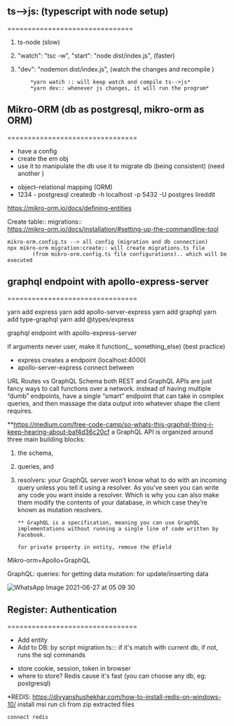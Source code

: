 ## ts-->js: (typescript with node setup)

===============================

1.  ts-node (slow)
2.  "watch": "tsc -w",
    "start": "node dist/index.js",
    (faster)


3.  "dev": "nodemon dist/index.js",
    (watch the changes and recompile )

            *yarn watch :: will keep watch and compile ts-->js*
            *yarn dev:: whenever js changes, it will run the program*

## Mikro-ORM (db as postgresql, mikro-orm as ORM)

================================

- have a config
- create the em obj
- use it to manipulate the db
  use it to migrate db (being consistent) (need another )

* object–relational mapping (ORM)
* 1234 - postgresql
  createdb -h localhost -p 5432 -U postgres lireddit

https://mikro-orm.io/docs/defining-entities

Create table:: migrations::  
 https://mikro-orm.io/docs/installation/#setting-up-the-commandline-tool

    mikro-orm.config.ts --> all config (migration and db connection)
    npx mikro-orm migration:create:: will create migrations.ts file
            (from mikro-orm.config.ts file configurations).. which will be executed

## graphql endpoint with apollo-express-server

================================

yarn add express
yarn add apollo-server-express
yarn add graphql
yarn add type-graphql
yarn add @types/express

graphql endpoint with apollo-express-server

if arguments never user, make it function(\_, something_else) (best practice)

- express creates a endpoint (localhost:4000)
- apollo-server-express connect between

URL Routes vs GraphQL Schema
both REST and GraphQL APIs are just fancy ways to call functions over a network.
instead of having multiple “dumb” endpoints, have a single “smart” endpoint that can take in complex queries, and then massage the data output into whatever shape the client requires.

\*\*https://medium.com/free-code-camp/so-whats-this-graphql-thing-i-keep-hearing-about-baf4d36c20cf
a GraphQL API is organized around three main building blocks:

1.  the schema,
2.  queries, and
3.  resolvers: your GraphQL server won’t know what to do with an
    incoming query unless you tell it using a resolver.
    As you’ve seen you can write any code you want inside a resolver.
    Which is why you can also make them modify the contents of
    your database, in which case they’re known as mutation resolvers.

        ** GraphQL is a specification, meaning you can use GraphQL implementations without running a single line of code written by Facebook.

        for private property in entity, remove the @field

Mikro-orm+Apollo+GraphQL

GraphQL:
queries: for getting data
mutation: for update/inserting data

![WhatsApp Image 2021-06-27 at 05 09 30](https://user-images.githubusercontent.com/31970636/123528046-72290a80-d706-11eb-831b-f02f852bb4f2.jpeg)

## Register: Authentication

================================

- Add entity
- Add to DB: by script
  migration.ts:::
  if it's match with current db,
  if not, runs the sql commands

* store cookie, session, token in browser
* where to store? Redis cause it's fast
  (you can choose any db, eg: postgresql)

\*REDIS:
https://divyanshushekhar.com/how-to-install-redis-on-windows-10/
install msi
run cli from zip extracted files



    connect redis
